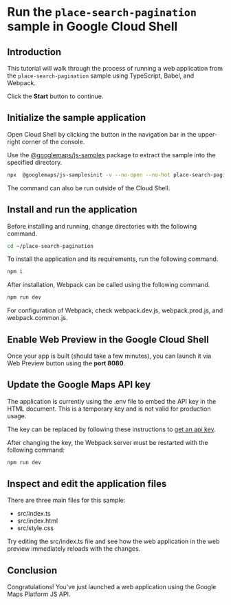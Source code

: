 # Run the `place-search-pagination` sample in Google Cloud Shell

<walkthrough-tutorial-duration duration="10"/>

## Introduction

This tutorial will walk through the process of running a web application from
the `place-search-pagination` sample using TypeScript, Babel, and Webpack.

Click the **Start** button to continue.

## Initialize the sample application

Open Cloud Shell by clicking the
<walkthrough-cloud-shell-icon></walkthrough-cloud-shell-icon> button in the
navigation bar in the upper-right corner of the console.

Use the [@googlemaps/js-samples](https://www.npmjs.com/package/@googlemaps/js-samples) package to 
extract the sample into the specified directory.

```bash
npx  @googlemaps/js-samplesinit -v --no-open --no-hot place-search-pagination ~/place-search-pagination
```

The command can also be run outside of the Cloud Shell.

## Install and run the application

Before installing and running, change directories with the following command.

```bash
cd ~/place-search-pagination
```

To install the application and its requirements, run the following command.

```bash
npm i
```

After installation, Webpack can be called using the following command.

```bash
npm run dev
```

For configuration of Webpack, check
<walkthrough-editor-open-file filePath="place-search-pagination/webpack.dev.js">webpack.dev.js</walkthrough-editor-open-file>,
<walkthrough-editor-open-file filePath="place-search-pagination/webpack.prod.js">webpack.prod.js</walkthrough-editor-open-file>,
and
<walkthrough-editor-open-file filePath="place-search-pagination/webpack.common.js">webpack.common.js</walkthrough-editor-open-file>.

## Enable Web Preview in the Google Cloud Shell

Once your app is built (should take a few minutes), you can launch it via
<walkthrough-spotlight-pointer target="cloudshell" spotlightId="devshell-web-preview-button">Web
Preview button</walkthrough-spotlight-pointer> using the **port 8080**.

## Update the Google Maps API key

The application is currently using the
<walkthrough-editor-open-file filePath="place-search-pagination/.env">.env</walkthrough-editor-open-file>
file to embed the API key in the HTML document. This is a temporary key and is
not valid for production usage.

The key can be replaced by following these instructions to
[get an api key](https://developers.google.com/maps/documentation/javascript/get-api-key).

After changing the key, the Webpack server must be restarted with the following
command:

```bash
npm run dev
```

## Inspect and edit the application files

There are three main files for this sample:

*   <walkthrough-editor-open-file filePath="place-search-pagination/src/index.ts">src/index.ts</walkthrough-editor-open-file>
*   <walkthrough-editor-open-file filePath="place-search-pagination/src/index.html">src/index.html</walkthrough-editor-open-file>
*   <walkthrough-editor-open-file filePath="place-search-pagination/src/style.css">src/style.css</walkthrough-editor-open-file>

Try editing the <walkthrough-editor-open-file filePath="place-search-pagination/src/index.ts">src/index.ts</walkthrough-editor-open-file> file and see how the web application in the web preview immediately reloads with the changes.

## Conclusion

<walkthrough-conclusion-trophy></walkthrough-conclusion-trophy>

Congratulations! You've just launched a web application using the Google Maps
Platform JS API.
